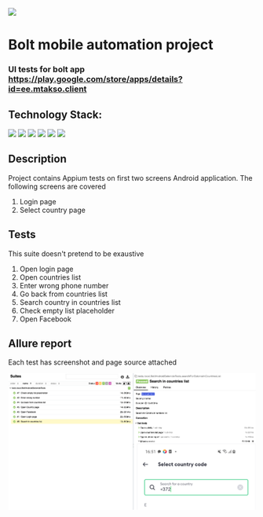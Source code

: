 <code><img height="100" src="https://upload.wikimedia.org/wikipedia/commons/thumb/1/17/Bolt_logo.png/200px-Bolt_logo.png"></code>

# Bolt mobile automation project
### UI tests for bolt app https://play.google.com/store/apps/details?id=ee.mtakso.client

## Technology Stack:

<code><img height="30" src="https://cdn.jsdelivr.net/gh/devicons/devicon/icons/java/java-original-wordmark.svg"></code>
<code><img height="30" src="https://starchenkov.pro/qa-guru/img/skills/Selenide.svg"></code>
<code><img height="30" src="https://starchenkov.pro/qa-guru/img/skills/Appium.svg"></code>
<code><img height="30" src="https://starchenkov.pro/qa-guru/img/skills/JUnit5.svg"></code>
<code><img height="30" src="https://cdn.jsdelivr.net/gh/devicons/devicon/icons/jenkins/jenkins-original.svg"></code>
<code><img height="30" src="https://starchenkov.pro/qa-guru/img/skills/Allure_Report.svg"></code>
## Description

Project contains Appium tests on first two screens Android application.
The following screens are covered 

1. Login page
2. Select country page

## Tests

This suite doesn't pretend to be exaustive

1. Open login page
2. Open countries list
3. Enter wrong phone number
4. Go back from countries list
5. Search country in countries list
6. Check empty list placeholder
7. Open Facebook

## Allure report

Each test has screenshot and page source attached

![allure report](./images/AllureReport.png)

